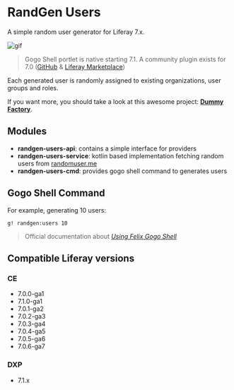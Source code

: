 # RandGen Users

A simple random user generator for Liferay 7.x.

![gif](doc/randgen-users.gif)
> Gogo Shell portlet is native starting 7.1. A community plugin exists for 7.0 ([GitHub](https://github.com/mario83/WebGogoShell) & [Liferay Marketplace](https://web.liferay.com/fr/marketplace/-/mp/application/95475771))
 
Each generated user is randomly assigned to existing organizations, user groups and roles.

If you want more, you should take a look at this awesome project: **[Dummy Factory](https://github.com/yasuflatland-lf/liferay-dummy-factory)**.

## Modules

- **randgen-users-api**: contains a simple interface for providers
- **randgen-users-service**: kotlin based implementation fetching random users from [randomuser.me](https://randomuser.me)
- **randgen-users-cmd**: provides gogo shell command to generates users

## Gogo Shell Command

For example, generating 10 users:
```
g! randgen:users 10
```
> Official documentation about _[Using Felix Gogo Shell](https://dev.liferay.com/develop/reference/-/knowledge_base/7-0/using-the-felix-gogo-shell)_

## Compatible Liferay versions

### CE

- 7.0.0-ga1
- 7.1.0-ga1
- 7.0.1-ga2
- 7.0.2-ga3
- 7.0.3-ga4
- 7.0.4-ga5
- 7.0.5-ga6
- 7.0.6-ga7

### DXP

- 7.1.x
